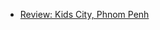 - [Review: Kids City, Phnom Penh](http://www.movetocambodia.com/phnom-penh/review-kids-city-phnom-penh/)
